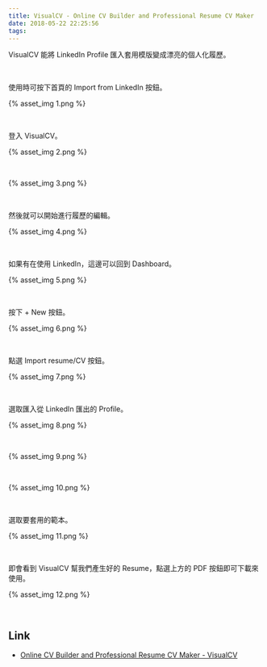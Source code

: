 ```yaml
---
title: VisualCV - Online CV Builder and Professional Resume CV Maker
date: 2018-05-22 22:25:56
tags:
---
```


VisualCV 能將 LinkedIn Profile 匯入套用模版變成漂亮的個人化履歷。  

<!-- More -->

<br/>


使用時可按下首頁的 Import from LinkedIn 按鈕。  

{% asset_img 1.png %}
 
<br/>


登入 VisualCV。  

{% asset_img 2.png %}
 
<br/>


{% asset_img 3.png %}
 
<br/>


然後就可以開始進行履歷的編輯。  

{% asset_img 4.png %}
 
<br/>


如果有在使用 LinkedIn，這邊可以回到 Dashboard。  

{% asset_img 5.png %}
 
<br/>


按下 + New 按鈕。  

{% asset_img 6.png %}
 
<br/>


點選 Import resume/CV 按鈕。  

{% asset_img 7.png %}
 
<br/>


選取匯入從 LinkedIn 匯出的 Profile。  

{% asset_img 8.png %}
 
<br/>


{% asset_img 9.png %}
 
<br/>


{% asset_img 10.png %}
 
<br/>


選取要套用的範本。  

{% asset_img 11.png %}
 
<br/>


即會看到 VisualCV 幫我們產生好的 Resume，點選上方的 PDF 按鈕即可下載來使用。   

{% asset_img 12.png %}
 
<br/>


Link
----
* [Online CV Builder and Professional Resume CV Maker - VisualCV](https://www.visualcv.com/)
